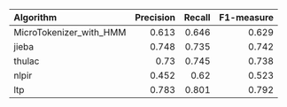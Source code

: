 | Algorithm               |   Precision |   Recall |   F1-measure |
|:------------------------|------------:|---------:|-------------:|
| MicroTokenizer_with_HMM |       0.613 |    0.646 |        0.629 |
| jieba                   |       0.748 |    0.735 |        0.742 |
| thulac                  |       0.73  |    0.745 |        0.738 |
| nlpir                   |       0.452 |    0.62  |        0.523 |
| ltp                     |       0.783 |    0.801 |        0.792 |